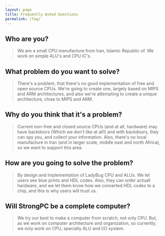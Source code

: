 ```yaml
---
layout: page
title: Frequently Asked Questions
permalink: /faq/
---
```


## Who are you? 
>We are a small CPU manufacture from Iran, Islamic Republic of. We work on simple ALU's and CPU IC's. 

## What problem do you want to solve?
>There's a problem, that there's no good implementation of free and open source CPUs. We're going to create one, largely based on MIPS and ARM architectures, and also we're attempting to create a unique architecture, close to MIPS and ARM. 

## Why do you think that it's a problem?
>Current non-free and closed source CPUs (and at all, hardware) may have backdoors (Which we don't like at all!) and with backdoors, they can spy you, and collect your information. 
Also, there's no local manufacture in Iran (and in larger scale, middle east and north Africa), so we want to support this area. 

## How are you going to solve the problem?
>By design and implementation of LadyBug CPU and ALUs. We let users see blue prints and HDL codes. Also, they can order actuall hardware, and we let them know how we converted HDL codes to a chip, and this is why users will trust us. 

## Will StrongPC be a complete computer?
>We try our best to make a computer from scratch, not only CPU. But, as we work on computer architecture and organization, so currently, we only work on CPU, specially ALU and I/O system. 

